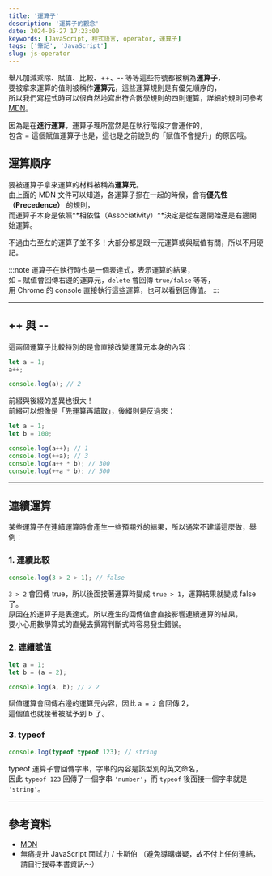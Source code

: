 ```yaml
---
title: '運算子'
description: '運算子的觀念'
date: 2024-05-27 17:23:00
keywords: [JavaScript, 程式語言, operator, 運算子]
tags: ['筆記', 'JavaScript']
slug: js-operator
---
```


舉凡加減乘除、賦值、比較、++、-- 等等這些符號都被稱為**運算子**，  
要被拿來運算的值則被稱作**運算元**，這些運算規則是有優先順序的，  
所以我們寫程式時可以很自然地寫出符合數學規則的四則運算，詳細的規則可參考 [MDN](https://developer.mozilla.org/zh-TW/docs/Web/JavaScript/Reference/Operators/Operator_precedence)。

因為是在**進行運算**，運算子理所當然是在執行階段才會運作的，  
包含 = 這個賦值運算子也是，這也是之前說到的「賦值不會提升」的原因哦。

## 運算順序

要被運算子拿來運算的材料被稱為**運算元**。  
由上面的 MDN 文件可以知道，各運算子摻在一起的時候，會有**優先性（Precedence）** 的規則，  
而運算子本身是依照**相依性（Associativity）**決定是從左邊開始還是右邊開始運算。

不過由右至左的運算子並不多！大部分都是跟一元運算或與賦值有關，所以不用硬記。

:::note
運算子在執行時也是一個表達式，表示運算的結果，  
如 `=` 賦值會回傳右邊的運算元，`delete` 會回傳 `true/false` 等等，  
用 Chrome 的 console 直接執行這些運算，也可以看到回傳值。
:::

---

## ++ 與 --

這兩個運算子比較特別的是會直接改變運算元本身的內容：

```js
let a = 1;
a++;

console.log(a); // 2
```

前綴與後綴的差異也很大！  
前綴可以想像是「先運算再讀取」，後綴則是反過來：

```js
let a = 1;
let b = 100;

console.log(a++); // 1
console.log(++a); // 3
console.log(a++ * b); // 300
console.log(++a * b); // 500
```

---

## 連續運算

某些運算子在連續運算時會產生一些預期外的結果，所以通常不建議這麼做，舉例：

### 1. 連續比較

```js
console.log(3 > 2 > 1); // false
```

`3 > 2` 會回傳 true，所以後面接著運算時變成 `true > 1`，運算結果就變成 false 了。  
原因在於運算子是表達式，所以產生的回傳值會直接影響連續運算的結果，  
要小心用數學算式的直覺去撰寫判斷式時容易發生錯誤。

### 2. 連續賦值

```js
let a = 1;
let b = (a = 2);

console.log(a, b); // 2 2
```

賦值運算會回傳右邊的運算元內容，因此 `a = 2` 會回傳 2，  
這個值也就接著被賦予到 b 了。

### 3. typeof

```js
console.log(typeof typeof 123); // string
```

typeof 運算子會回傳字串，字串的內容是該型別的英文命名，  
因此 `typeof 123` 回傳了一個字串 `'number'`，而 `typeof` 後面接一個字串就是 `'string'`。

---

## 參考資料

- [MDN](https://developer.mozilla.org/zh-TW/docs/Web/JavaScript/Reference/Operators/Operator_precedence)
- 無痛提升 JavaScript 面試力 / 卡斯伯
  （避免導購嫌疑，故不付上任何連結，請自行搜尋本書資訊～）
